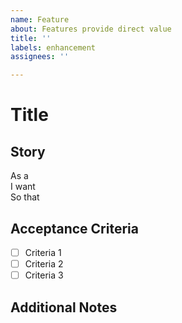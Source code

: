 ```yaml
---
name: Feature
about: Features provide direct value
title: ''
labels: enhancement
assignees: ''

---
```


# Title

## Story

As a  
I want  
So that  

## Acceptance Criteria

- [ ] Criteria 1
- [ ] Criteria 2
- [ ] Criteria 3

## Additional Notes

